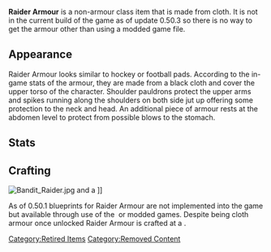 **Raider Armour** is a non-armour class item that is made from cloth. It
is not in the current build of the game as of update 0.50.3 so there is
no way to get the armour other than using a modded game file. 

## Appearance

Raider Armour looks similar to hockey or football pads. According to the
in-game stats of the armour, they are made from a black cloth and cover
the upper torso of the character. Shoulder pauldrons protect the upper
arms and spikes running along the shoulders on both side jut up offering
some protection to the neck and head. An additional piece of armour
rests at the abdomen level to protect from possible blows to the
stomach. 

## Stats

## Crafting

![](Bandit_Raider.jpg "Bandit_Raider.jpg") and a [](Spiked_Helmet.md)\]\]

As of 0.50.1 blueprints for Raider Armour are not implemented into the
game but available through use of the [](Forgotten_Construction_Set.md) or modded games. Despite
being cloth armour once unlocked Raider Armour is crafted at a [](Heavy_Armour_Smithy.md).

[Category:Retired Items](Category:Retired_Items "wikilink")
[Category:Removed Content](Category:Removed_Content "wikilink")